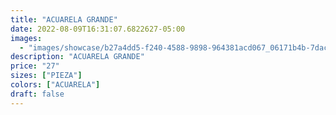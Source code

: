 ```yaml
---
title: "ACUARELA GRANDE"
date: 2022-08-09T16:31:07.6822627-05:00
images:
  - "images/showcase/b27a4dd5-f240-4588-9898-964381acd067_06171b4b-7dac-4af3-8213-688487ebb086.webp"
description: "ACUARELA GRANDE"
price: "27"
sizes: ["PIEZA"]
colors: ["ACUARELA"]
draft: false
---
```

